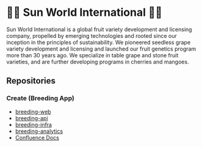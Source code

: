 # 🍇🍑 Sun World International 🍒🥭

Sun World International is a global fruit variety development and licensing company, propelled by emerging technologies and rooted since our inception in the principles of sustainability. We pioneered seedless grape variety development and licensing and launched our fruit genetics program more than 30 years ago. We specialize in table grape and stone fruit varieties, and are further developing programs in cherries and mangoes.

## Repositories

### Create (Breeding App)

- [breeding-web](https://github.com/sun-world-intl/breeding-web)
- [breeding-api](https://github.com/sun-world-intl/breeding-api)
- [breeding-infra](https://github.com/sun-world-intl/breeding-infra)
- [breeding-analytics](https://github.com/sun-world-intl/breeding-analytics)
- [Confluence Docs]()


